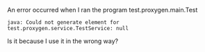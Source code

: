 An error occurred when I ran the program test.proxygen.main.Test

```
java: Could not generate element for test.proxygen.service.TestService: null
```

Is it because I use it in the wrong way?